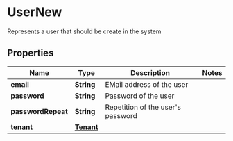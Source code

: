 

# UserNew

Represents a user that should be create in the system 
## Properties

Name | Type | Description | Notes
------------ | ------------- | ------------- | -------------
**email** | **String** | EMail address of the user | 
**password** | **String** | Password of the user | 
**passwordRepeat** | **String** | Repetition of the user&#39;s password | 
**tenant** | [**Tenant**](Tenant.md) |  | 



